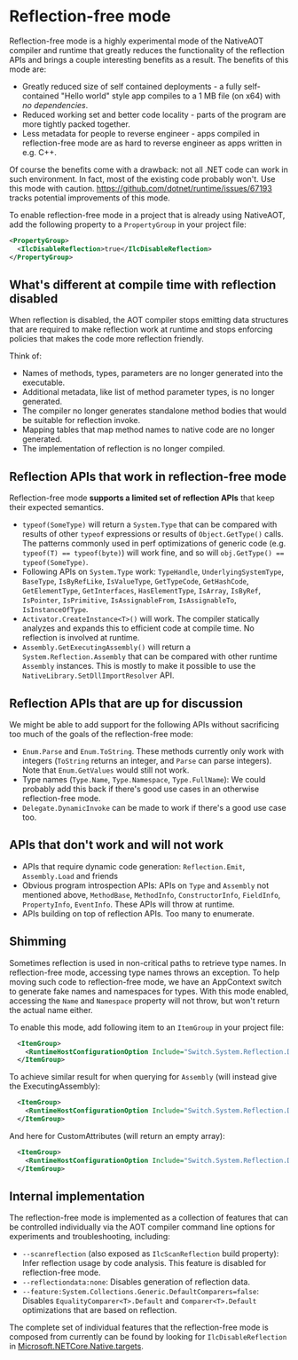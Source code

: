 # Reflection-free mode

Reflection-free mode is a highly experimental mode of the NativeAOT compiler and runtime that greatly reduces the functionality of the reflection APIs and brings a couple interesting benefits as a result. The benefits of this mode are:

* Greatly reduced size of self contained deployments - a fully self-contained "Hello world" style app compiles to a 1 MB file (on x64) with _no dependencies_.
* Reduced working set and better code locality - parts of the program are more tightly packed together.
* Less metadata for people to reverse engineer - apps compiled in reflection-free mode are as hard to reverse engineer as apps written in e.g. C++.

Of course the benefits come with a drawback: not all .NET code can work in such environment. In fact, most of the existing code probably won't. Use this mode with caution. https://github.com/dotnet/runtime/issues/67193 tracks potential improvements of this mode.

To enable reflection-free mode in a project that is already using NativeAOT, add the following property to a `PropertyGroup` in your project file:

```xml
<PropertyGroup>
  <IlcDisableReflection>true</IlcDisableReflection>
</PropertyGroup>
```

## What's different at compile time with reflection disabled

When reflection is disabled, the AOT compiler stops emitting data structures that are required to make reflection work at runtime and stops enforcing policies that makes the code more reflection friendly.

Think of:
* Names of methods, types, parameters are no longer generated into the executable.
* Additional metadata, like list of method parameter types, is no longer generated.
* The compiler no longer generates standalone method bodies that would be suitable for reflection invoke.
* Mapping tables that map method names to native code are no longer generated.
* The implementation of reflection is no longer compiled.

## Reflection APIs that work in reflection-free mode

Reflection-free mode **supports a limited set of reflection APIs** that keep their expected semantics.

* `typeof(SomeType)` will return a `System.Type` that can be compared with results of other `typeof` expressions or results of `Object.GetType()` calls. The patterns commonly used in perf optimizations of generic code (e.g. `typeof(T) == typeof(byte)`) will work fine, and so will `obj.GetType() == typeof(SomeType)`.
* Following APIs on `System.Type` work: `TypeHandle`, `UnderlyingSystemType`, `BaseType`, `IsByRefLike`, `IsValueType`, `GetTypeCode`, `GetHashCode`, `GetElementType`, `GetInterfaces`, `HasElementType`, `IsArray`, `IsByRef`, `IsPointer`, `IsPrimitive`, `IsAssignableFrom`, `IsAssignableTo`, `IsInstanceOfType`.
* `Activator.CreateInstance<T>()` will work. The compiler statically analyzes and expands this to efficient code at compile time. No reflection is involved at runtime.
* `Assembly.GetExecutingAssembly()` will return a `System.Reflection.Assembly` that can be compared with other runtime `Assembly` instances. This is mostly to make it possible to use the `NativeLibrary.SetDllImportResolver` API.

## Reflection APIs that are up for discussion

We might be able to add support for the following APIs without sacrificing too much of the goals of the reflection-free mode:

* `Enum.Parse` and `Enum.ToString`. These methods currently only work with integers (`ToString` returns an integer, and `Parse` can parse integers). Note that `Enum.GetValues` would still not work.
* Type names (`Type.Name`, `Type.Namespace`, `Type.FullName`): We could probably add this back if there's good use cases in an otherwise reflection-free mode.
* `Delegate.DynamicInvoke` can be made to work if there's a good use case too.

## APIs that don't work and will not work

* APIs that require dynamic code generation: `Reflection.Emit`, `Assembly.Load` and friends
* Obvious program introspection APIs: APIs on `Type` and `Assembly` not mentioned above, `MethodBase`, `MethodInfo`, `ConstructorInfo`, `FieldInfo`, `PropertyInfo`, `EventInfo`. These APIs will throw at runtime.
* APIs building on top of reflection APIs. Too many to enumerate.

## Shimming

Sometimes reflection is used in non-critical paths to retrieve type names. In reflection-free mode, accessing type names throws an exception. To help moving such code to reflection-free mode, we have an AppContext switch to generate fake names and namespaces for types. With this mode enabled, accessing the `Name` and `Namespace` property will not throw, but won't return the actual name either.

To enable this mode, add following item to an `ItemGroup` in your project file:

```xml
  <ItemGroup>
    <RuntimeHostConfigurationOption Include="Switch.System.Reflection.Disabled.DoNotThrowForNames" Value="true" />
  </ItemGroup>
```

To achieve similar result for when querying for ``Assembly`` (will instead give the ExecutingAssembly):

```xml
  <ItemGroup>
    <RuntimeHostConfigurationOption Include="Switch.System.Reflection.Disabled.DoNotThrowForAssembly" Value="true" />
  </ItemGroup>
```

And here for CustomAttributes (will return an empty array):

```xml
  <ItemGroup>
    <RuntimeHostConfigurationOption Include="Switch.System.Reflection.Disabled.DoNotThrowForAttributes" Value="true" />
  </ItemGroup>
```

## Internal implementation

The reflection-free mode is implemented as a collection of features that can be controlled individually via the AOT compiler command line options for experiments and troubleshooting, including:
- `--scanreflection` (also exposed as `IlcScanReflection` build property): Infer reflection usage by code analysis. This feature is disabled for reflection-free mode.
- `--reflectiondata:none`: Disables generation of reflection data.
- `--feature:System.Collections.Generic.DefaultComparers=false`: Disables `EqualityComparer<T>.Default` and `Comparer<T>.Default` optimizations that are based on reflection.

The complete set of individual features that the reflection-free mode is composed from currently can be found by looking for `IlcDisableReflection` in [Microsoft.NETCore.Native.targets](../BuildIntegration/Microsoft.NETCore.Native.targets).
